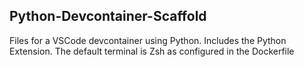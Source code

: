 ## Python-Devcontainer-Scaffold
Files for a VSCode devcontainer using Python. 
Includes the Python Extension.
The default terminal is Zsh as configured in the Dockerfile